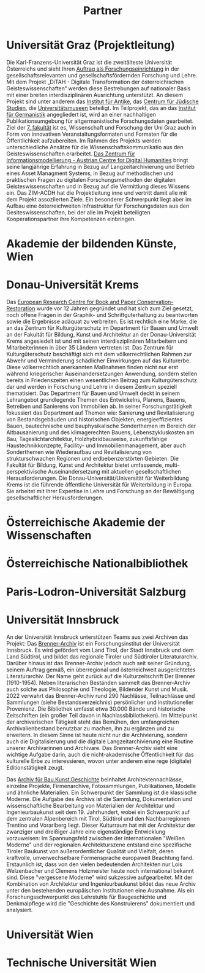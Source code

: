 ﻿---
layout: page
title: Partner
image: /assets/img/ditahicons/Netzwerk.png
hero_height: is-small
permalink: /partner/
---

# Universität Graz (Projektleitung)
Die Karl-Franzens-Universität Graz ist die zweitälteste Universität Österreichs und sieht Ihren [Auftrag als Forschungseinrichtung](https://www.uni-graz.at/de/die-universitaet/die-universitaet-graz/die-universitaet-im-portraet/leitbild/) in der gesellschaftsrelevanten und gesellschaftsfördernden Forschung und Lehre. Mit dem Projekt „DiTAH - Digitale Transformation der österreichischen Geisteswissenschaften“ werden diese Bestrebungen auf nationaler Basis mit einer breiten interdisziplinären Ausrichtung unterstützt. An diesem Projekt sind unter anderem das [Institut für Antike](https://antike.uni-graz.at/de/), das [Centrum für Jüdische Studien](https://juedischestudien.uni-graz.at/de/), die [Universitätsmuseen](https://universitaetsmuseen.uni-graz.at/de/) beteiligt. Im Teilprojekt, das an das [Institut für Germanistik](https://germanistik.uni-graz.at/de/) angegliedert ist, wird an einer nachhaltigen Publikationsumgebung für altgermanistische Forschungsdaten gearbeitet. Ziel der [7. fakultät](https://sieben.uni-graz.at/de/) ist es, Wissenschaft und Forschung der Uni Graz auch in Form von  innovativen Veranstaltungsformaten und Formaten für die Öffentlichkeit aufzubereiten. Im Rahmen des Projekts werden unterschiedliche Ansätze für die Wissenschaftskommunikatio aus den Geisteswissenschaften erarbeitet. [Das Zentrum für Informationsmodellierung - Austrian Centre for Digital Humanities](https://informationsmodellierung.uni-graz.at/de/) bringt seine langjährige Erfahrung in Bezug auf Langzeitarchivierung und Betrieb eines Asset Managment Systems, in Bezug auf methodischen und praktischen Fragen zu digitalen Forschungsmethoden der digitalen Geisteswissenschaften und in Bezug auf die Vermittlung dieses Wissens ein. Das ZIM-ACDH hat die Projektleitung inne und vertritt damit alle mit dem Projekt assoziierten Ziele. Ein besonderer Schwerpunkt liegt aber im Aufbau eine österreichweiten Infrastruktur für Forschungsdaten aus den Gesiteswissenschaften, bei der alle im Projekt beteiligten Kooperationspartner ihre Kompetenzen einbringen.
# Akademie der bildenden Künste, Wien
# Donau-Universität Krems
Das [European Research Centre for Book and Paper Conservation-Restoration](https://www.restauratorenohnegrenzen.eu/erc/) wurde vor 12 Jahren gegründet und hat sich zum Ziel gesetzt, noch offene Fragen in der Graphik- und Schriftguterhaltung zu beantworten sowie die Ergebnisse adäquat zu verbreiten. Es ist rechtlich eine Marke, die an das Zentrum für Kulturgüterschutz im Department für Bauen und Umwelt an der Fakultät für Bildung, Kunst und Architektur an der Donau-Universität Krems angesiedelt ist und mit seinen interdisziplinären Mitarbeitern und Mitarbeiterinnen in über 35 Ländern vertreten ist. Das Zentrum für Kulturgüterschutz beschäftigt sich mit dem völkerrechtlichen Rahmen zur Abwehr und Verminderung schädlicher Einwirkungen auf das Kulturerbe. Diese völkerrechtlich anerkannten Maßnahmen finden nicht nur erst während kriegerischer Auseinandersetzungen Anwendung, sondern stellen bereits in Friedenszeiten einen wesentlichen Beitrag zum Kulturgüterschutz dar und werden in Forschung und Lehre in diesem Zentrum speziell thematisiert. Das Department für Bauen und Umwelt deckt in seinem Lehrangebot grundlegende Themen des Entwickelns, Planens, Bauens, Betreiben und Sanierens von Immobilien ab. In seiner Forschungstätigkeit fokussiert das Department auf Themen wie: Sanierung und Revitalisierung von Bestandsgebäuden und historischen Objekten, energieeffizientes Bauen, bautechnische und bau­physikalische Sonderthemen im Bereich der Altbausanierung und des klimagerechten Bauens, Lebenszykluskosten am Bau, Tageslichtarchitektur, Holzhybridbauweise, zukunftsfähige Haustechnikkonzepte, Facility- und Immobilienmanagement, aber auch Sonderthemen wie Wiederaufbau und Revitalisierung von strukturschwachen Regionen und erdbebenzerstörten Gebieten. Die Fakultät für Bildung, Kunst und Architektur bietet umfassende, multi-perspektivische Auseinandersetzung mit aktuellen gesellschaftlichen Herausforderungen. Die Donau-Universität/Universität für Weiterbildung Krems ist die führende öffentliche Universität für Weiterbildung in Europa. Sie arbeitet mit ihrer Expertise in Lehre und Forschung an der Bewältigung gesellschaftlicher Herausforderungen.
# Österreichische Akademie der Wissenschaften
# Österreichische Nationalbibliothek
# Paris-Lodron-Universität Salzburg
# Universität Innsbruck
An der Universität Innsbruck unterstützen Teams aus zwei Archiven das Projekt: Das [Brenner-Archiv](https://www.uibk.ac.at/brenner-archiv/index.html.de) ist ein Forschungsinstitut der Universität Innsbruck. Es wird gefördert vom Land Tirol, der Stadt Innsbruck und dem Land Südtirol, und bildet das regionale Tiroler und Südtiroler Literaturarchiv. Darüber hinaus ist das Brenner-Archiv jedoch auch seit seiner Gründung, seinem Auftrag gemäß, ein überregional und  österreichweit ausgerichtetes Literaturarchiv. Der Name geht zurück auf die Kulturzeitschrift Der Brenner (1910-1954). Neben literarischen Beständen sammelt das Brenner-Archiv auch solche aus Philosophie und Theologie, Bildender Kunst und Musik. 2022 verwahrt das Brenner-Archiv rund 290 Nachlässe, Teilnachlässe und Sammlungen (siehe Bestandsverzeichnis) persönlicher und institutioneller Provenienz. Die Bibliothek umfasst etwa 30.000 Bände und historische Zeitschriften (ein großer Teil davon in Nachlassbibliotheken). Im Mittelpunkt der archivarischen Tätigkeit steht das Bemühen, den umfangreichen Archivalienbestand benutzbar zu machen, ihn zu ergänzen und zu erweitern. In diesem Sinne ist heute nicht nur die Archivierung, sondern auch die Digitalisierung und die digitale Langzeitarchivierung eine Routine unserer Archivarinnen und Archivare. Das Brenner-Archiv sieht eine wichtige Aufgabe darin, auch die nicht-akademische Öffentlichkeit für das kulturelle Erbe zu interessieren, wovon unter anderem eine rege (digitale) Editionstätigkeit zeugt.

Das [Archiv für Bau.Kunst.Geschichte](https://www.uibk.ac.at/archiv-baukunstgeschichte/) beinhaltet Architektennachlässe, einzelne Projekte, Firmenarchive, Fotosammlungen, Publikationen, Modelle und ähnliche Materialien. Ein Schwerpunkt der Sammlung ist die klassische Moderne. Die Aufgabe des Archivs ist die Sammlung, Dokumentation und wissenschaftliche Bearbeitung von Materialien der Architektur und Ingenieurbaukunst seit dem 19. Jahrhundert, wobei ein Schwerpunkt auf dem zentralen Alpenbereich mit Tirol, Südtirol und den Nachbarregionen Trentino und Vorarlberg liegt. Dieser Kulturraum hat mit der Architektur der zwanziger und dreißiger Jahre eine eigenständige Entwicklung vorzuweisen: Im Spannungsfeld zwischen der internationalen "Weißen Moderne" und der regionalen Architekturszene entstand eine spezifische Tiroler Baukunst von außerordentlicher Qualität und Vielfalt, deren kraftvolle, unverwechselbare Formensprache europaweit Beachtung fand. Erstaunlich ist, dass von den vielen bedeutenden Architekten nur Lois Welzenbacher und Clemens Holzmeister heute noch international bekannt sind. Diese "vergessene Moderne" wird sukzessive aufgearbeitet. Mit der Kombination von Architektur und Ingenieurbaukunst bildet das neue Archiv unter den bestehenden europäischen Institutionen eine Ausnahme. Als ein Forschungsschwerpunkt des Lehrstuhls für Baugeschichte und Denkmalpflege wird die "Geschichte des Konstruierens" dokumentiert und analysiert.
# Universität Wien
# Technische Universität Wien
